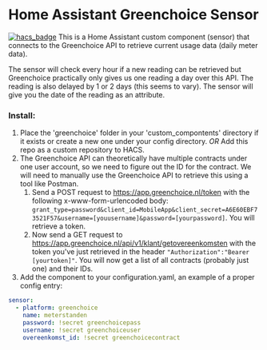 # Home Assistant Greenchoice Sensor
[![hacs_badge](https://img.shields.io/badge/HACS-Custom-orange.svg)](https://github.com/custom-components/hacs)
This is a Home Assistant custom component (sensor) that connects to the Greenchoice API to retrieve current usage data (daily meter data).

The sensor will check every hour if a new reading can be retrieved but Greenchoice practically only gives us one reading a day over this API. The reading is also delayed by 1 or 2 days (this seems to vary). The sensor will give you the date of the reading as an attribute.

### Install:
1. Place the 'greenchoice' folder in your 'custom_compontents' directory if it exists or create a new one under your config directory.
    *OR*
   Add this repo as a custom repository to HACS.
2. The Greenchoice API can theoretically have multiple contracts under one user account, so we need to figure out the ID for the contract. We will need to manually use the Greenchoice API to retrieve this using a tool like Postman.
    1. Send a POST request to https://app.greenchoice.nl/token with the following x-www-form-urlencoded body: `grant_type=password&client_id=MobileApp&client_secret=A6E60EBF73521F57&username=[youusername]&password=[yourpassword]`. You will retrieve a token.
    2. Now send a GET request to https://app.greenchoice.nl/api/v1/klant/getovereenkomsten with the token you've just retrieved in the header `"Authorization":"Bearer [yourtoken]"`. You will now get a list of all contracts (probably just one) and their IDs.
3. Add the component to your configuration.yaml, an example of a proper config entry:

```YAML
sensor:
  - platform: greenchoice
    name: meterstanden
    password: !secret greenchoicepass
    username: !secret greenchoiceuser
    overeenkomst_id: !secret greenchoicecontract
```
